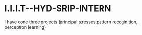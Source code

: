 # I.I.I.T--HYD-SRIP-INTERN
I have done three projects (principal stresses,pattern recoginition, perceptron learning)
